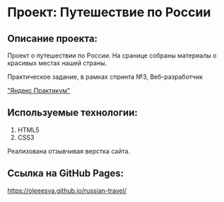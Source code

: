 # Проект: Путешествие по России

## Описание проекта:
Проект о путешествии по России. 
На сранице собраны материалы о красивых местах нашей страны.

Практическое задание, в рамках спринта №3, Веб-разработчик  

["Яндекс Практикум"](https://practicum.yandex.ru/)  

## Используемые технологии:
1. HTML5
2. CSS3

Реализована отзывчивая верстка сайта.

## Ссылка на GitHub Pages:

https://oleeesya.github.io/russian-travel/


